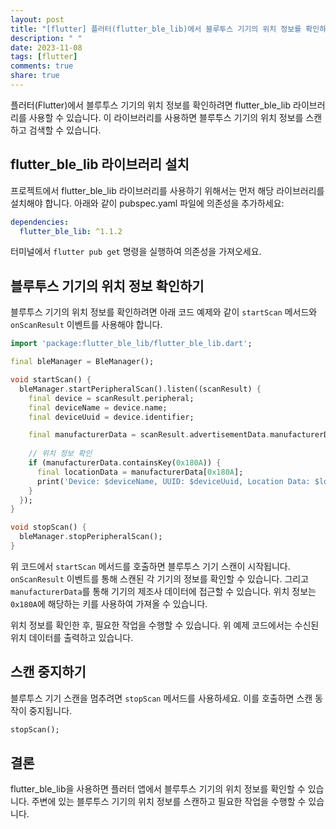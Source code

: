 ```yaml
---
layout: post
title: "[flutter] 플러터(flutter_ble_lib)에서 블루투스 기기의 위치 정보를 확인하는 방법은 어떻게 되나요?"
description: " "
date: 2023-11-08
tags: [flutter]
comments: true
share: true
---
```


플러터(Flutter)에서 블루투스 기기의 위치 정보를 확인하려면 flutter_ble_lib 라이브러리를 사용할 수 있습니다. 이 라이브러리를 사용하면 블루투스 기기의 위치 정보를 스캔하고 검색할 수 있습니다.

## flutter_ble_lib 라이브러리 설치

프로젝트에서 flutter_ble_lib 라이브러리를 사용하기 위해서는 먼저 해당 라이브러리를 설치해야 합니다. 아래와 같이 pubspec.yaml 파일에 의존성을 추가하세요:

```yaml
dependencies:
  flutter_ble_lib: ^1.1.2
```

터미널에서 `flutter pub get` 명령을 실행하여 의존성을 가져오세요.

## 블루투스 기기의 위치 정보 확인하기

블루투스 기기의 위치 정보를 확인하려면 아래 코드 예제와 같이 `startScan` 메서드와 `onScanResult` 이벤트를 사용해야 합니다.

```dart
import 'package:flutter_ble_lib/flutter_ble_lib.dart';

final bleManager = BleManager();

void startScan() {
  bleManager.startPeripheralScan().listen((scanResult) {
    final device = scanResult.peripheral;
    final deviceName = device.name;
    final deviceUuid = device.identifier;

    final manufacturerData = scanResult.advertisementData.manufacturerData;
    
    // 위치 정보 확인
    if (manufacturerData.containsKey(0x180A)) {
      final locationData = manufacturerData[0x180A];
      print('Device: $deviceName, UUID: $deviceUuid, Location Data: $locationData');
    }
  });
}

void stopScan() {
  bleManager.stopPeripheralScan();
}
```

위 코드에서 `startScan` 메서드를 호출하면 블루투스 기기 스캔이 시작됩니다. `onScanResult` 이벤트를 통해 스캔된 각 기기의 정보를 확인할 수 있습니다. 그리고 `manufacturerData`를 통해 기기의 제조사 데이터에 접근할 수 있습니다. 위치 정보는 `0x180A`에 해당하는 키를 사용하여 가져올 수 있습니다.

위치 정보를 확인한 후, 필요한 작업을 수행할 수 있습니다. 위 예제 코드에서는 수신된 위치 데이터를 출력하고 있습니다.

## 스캔 중지하기

블루투스 기기 스캔을 멈추려면 `stopScan` 메서드를 사용하세요. 이를 호출하면 스캔 동작이 중지됩니다.

```dart
stopScan();
```

## 결론

flutter_ble_lib을 사용하면 플러터 앱에서 블루투스 기기의 위치 정보를 확인할 수 있습니다. 주변에 있는 블루투스 기기의 위치 정보를 스캔하고 필요한 작업을 수행할 수 있습니다.